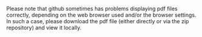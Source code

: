 Please note that github sometimes has problems displaying pdf files correctly, depending on the web browser used and/or the browser settings. In such a case, please download the pdf file (either directly or via the zip repository) and view it locally.
